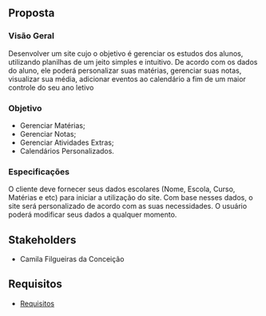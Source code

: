 ## Proposta
### Visão Geral
Desenvolver um site cujo o objetivo é gerenciar os estudos dos alunos, utilizando planilhas de um jeito simples e intuitivo. De acordo com os dados do aluno, ele poderá personalizar suas matérias, gerenciar suas notas, visualizar sua média, adicionar eventos ao calendário a fim de um maior controle do seu ano letivo

### Objetivo
* Gerenciar Matérias;
* Gerenciar Notas;
* Gerenciar Atividades Extras;
* Calendários Personalizados.

### Especificações

O cliente deve fornecer seus dados escolares (Nome, Escola, Curso, Matérias e etc)  para iniciar a utilização do site.
Com base nesses dados, o site será personalizado de acordo com as suas necessidades.
O usuário poderá modificar seus dados a qualquer momento.

## Stakeholders
* Camila Filgueiras da Conceição

## Requisitos

- [Requisitos](https://github.com/cp2-dc-info-projeto-final-2018/requisitos-cotton-candy/blob/master/Documenta%C3%A7%C3%A3o/Requisitos.md)
